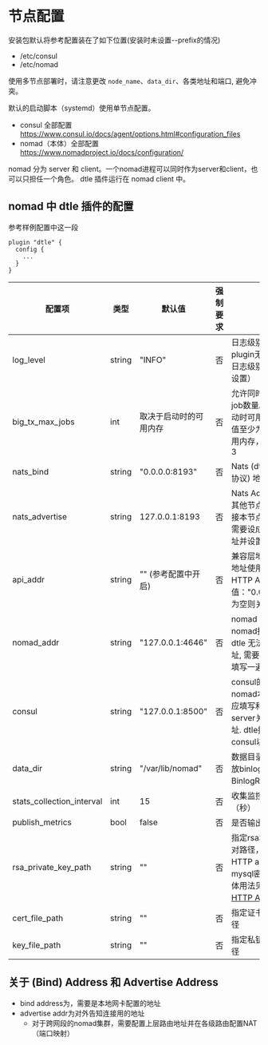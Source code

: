 # 节点配置

安装包默认将参考配置装在了如下位置(安装时未设置--prefix的情况)
- /etc/consul
- /etc/nomad

使用多节点部署时，请注意更改 `node_name`、`data_dir`、各类地址和端口, 避免冲突。

默认的启动脚本（systemd）使用单节点配置。

- consul 全部配置 https://www.consul.io/docs/agent/options.html#configuration_files
- nomad（本体）全部配置 https://www.nomadproject.io/docs/configuration/

nomad 分为 server 和 client。一个nomad进程可以同时作为server和client，也可以只担任一个角色。
dtle 插件运行在 nomad client 中。

## nomad 中 dtle 插件的配置

参考样例配置中这一段
```
plugin "dtle" {
  config {
    ...
  }
}
```

| 配置项        | 类型       | 默认值             | 强制要求 | 说明                                                                                 |
|---------------|------------|--------------------|----------|--------------------------------------------------------------------------------------|
| log_level      | string     | "INFO"            | 否       | 日志级别（由于dtle plugin无法获取nomad日志级别，此处需额外设置）                          |
| big_tx_max_jobs | int     | 取决于启动时的可用内存 | 否       | 允许同时处理大事务的job数量。默认值：启动时可用内存/2G。该值至少为1。如有6G可用内存，则该值默认为3 |
| nats_bind      | string     | "0.0.0.0:8193"     | 否       | Nats (dtle使用的传输协议) 地址                                                       |
| nats_advertise | string     | 127.0.0.1:8193     | 否       | Nats Advertise 地址, 其他节点使用此地址连接本节点。跨公网传输需要设成上层路由器地址并设置网络穿透   |
| api_addr       |  string    | "" (参考配置中开启) | 否       | 兼容层地址，可以在此地址使用dtle 2.x的HTTP API。参考值："0.0.0.0:8190"。为空则关闭兼容层。   |
| nomad_addr     | string     | "127.0.0.1:4646"   | 否       | nomad 地址. 由于nomad插件API限制, dtle 无法自动获取该地址, 需要用户手动重复填写一遍. |
| consul        | string | "127.0.0.1:8500" | 否       | consul的地址, 同nomad本体配置中的. 应填写和最近nomad server关联的consul地址. dtle插件需要consul以储存任务信息            |
| data_dir        | string |  "/var/lib/nomad"  | 否       | 数据目录。目前用于存放binlog（job配置中BinlogRelay=true时）                             |
| stats_collection_interval        | int | 15 | 否       | 收集监控项的周期（秒）                             |
| publish_metrics        | bool | false | 否       | 是否输出监控项                             |
| rsa_private_key_path     | string |  ""  | 否       | 指定rsa私钥文件的绝对路径，目前只在HTTP api中用于对mysql密码解码。（具体用法见[dtle 3.x HTTP API 说明](./4.4.1_dtle_http_api.md)） |
| cert_file_path| string | "" | 否| 指定证书文件的绝对路径|
| key_file_path  | string | "" | 否 | 指定私钥文件的绝对路径|

## 关于 (Bind) Address 和 Advertise Address

- bind address为，需要是本地网卡配置的地址
- advertise addr为对外告知连接用的地址
  - 对于跨网段的nomad集群，需要配置上层路由地址并在各级路由配置NAT（端口映射）
